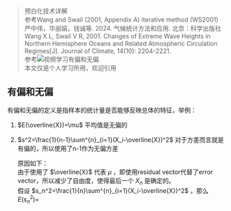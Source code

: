 > 预白化技术详解  
> 参考Wang and Swail (2001, Appendix A) iterative method (WS2001)  
> 严中伟，华丽娟，钱诚等. 2024. 气候统计方法和应用. 北京：科学出版社  
> Wang X L, Swail V R, 2001. Changes of Extreme Wave Heights in Northern Hemisphere Oceans and Related Atmospheric Circulation Regimes[J]. Journal of Climate, 14(10): 2204-2221.  
> 参考![视频](https://www.bilibili.com/video/BV1jUgNzHEYh/?spm_id_from=333.337.search-card.all.click&vd_source=5963975aa8896fa787ad2749d412eb17)学习有偏和无偏  
> 本文仅是个人学习所用，欢迎引用  
## 有偏和无偏
有偏和无偏的定义是指样本的统计量是否能够反映总体的特征，举例：
1. $E(\overline{X})=\mu$ 平均值是无偏的
3. $s^2=\frac{1}{n-1}\sum^{n}_{i=1}(X_i-\overline{X})^2$  对于方差而言就是有偏的，所以使用了n-1作为无偏方差
   
   原因如下：  
   由于使用了 $\overline{X}$ 代表 $\mu$ ，即使用residual vector代替了error vector，所以减少了自由度，使得最后一个 $X_n$ 是确定的。  
   假设 $s_n^2=\frac{1}{n}\sum^{n}_{i=1}(X_i-\overline{X})^2$ ，那么 $E(s_n^2)=$  
